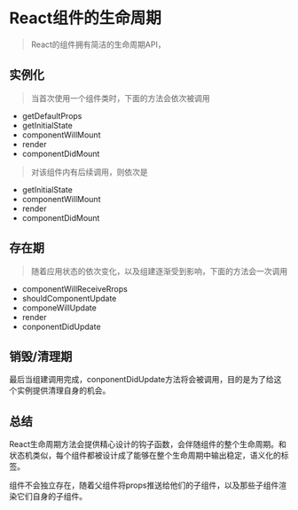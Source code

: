 
# React组件的生命周期

>React的组件拥有简洁的生命周期API，

## 实例化

>当首次使用一个组件类时，下面的方法会依次被调用
>

- getDefaultProps
- getInitialState
- componentWillMount
- render
- componentDidMount

>对该组件内有后续调用，则依次是

- getInitialState
- componentWillMount
- render
- componentDidMount

## 存在期
>随着应用状态的依次变化，以及组建逐渐受到影响，下面的方法会一次调用

- componentWillReceiveRrops
- shouldComponentUpdate
- componeWillUpdate
- render
- conponentDidUpdate

## 销毁/清理期
最后当组建调用完成，conponentDidUpdate方法将会被调用，目的是为了给这个实例提供清理自身的机会。


## 总结
React生命周期方法会提供精心设计的钩子函数，会伴随组件的整个生命周期。和状态机类似，每个组件都被设计成了能够在整个生命周期中输出稳定，语义化的标签。

组件不会独立存在，随着父组件将props推送给他们的子组件，以及那些子组件渲染它们自身的子组件。